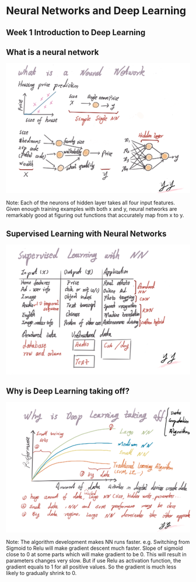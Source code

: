# Neural Networks and Deep Learning
## Week 1 Introduction to Deep Learning
## What is a neural network
![](ImageNotes/Week1_1.png)

Note: Each of the neurons of hidden layer takes all four input features. Given enough training examples with both x and y, neural networks are remarkably good at figuring out functions that accurately map from x to y. 

## Supervised Learning with Neural Networks
![](ImageNotes/Week1_2.png)

## Why is Deep Learning taking off?
![](ImageNotes/Week1_3.png)

Note: The algorithm development makes NN runs faster. e.g. Switching from Sigmoid to Relu will make gradient descent much faster. Slope of sigmoid close to 0 at some parts which will make gradient to be 0. This will result in parameters changes very slow. But if use Relu as activation function, the gradient equals to 1 for all positive values. So the gradient is much less likely to gradually shrink to 0. 
